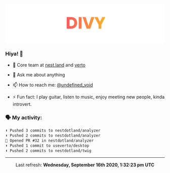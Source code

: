 
![](https://github.com/divy-work/divy-work/raw/master/assets/divy.png)

### Hiya! 👋

- 🔭 Core team at [nest.land](https://github.com/nestdotland/nest.land) and [verto](https://github.com/useverto/verto)

- 💬 Ask me about anything

- 📫 How to reach me: [@undefined_void](https://instagram.com/divy.exe)

- ⚡ Fun fact: I play guitar, listen to music, enjoy meeting new people, kinda introvert.

### 🗣 My activity:

```
⬆️ Pushed 3 commits to nestdotland/analyzer
⬆️ Pushed 2 commits to nestdotland/analyzer
💪 Opened PR #32 in nestdotland/analyzer
⬆️ Pushed 1 commit to useverto/desktop
⬆️ Pushed 2 commits to nestdotland/twig
```

------------
<p align="center">Last refresh: <b>Wednesday, September 16th 2020, 1:32:23 pm UTC</b></p>
